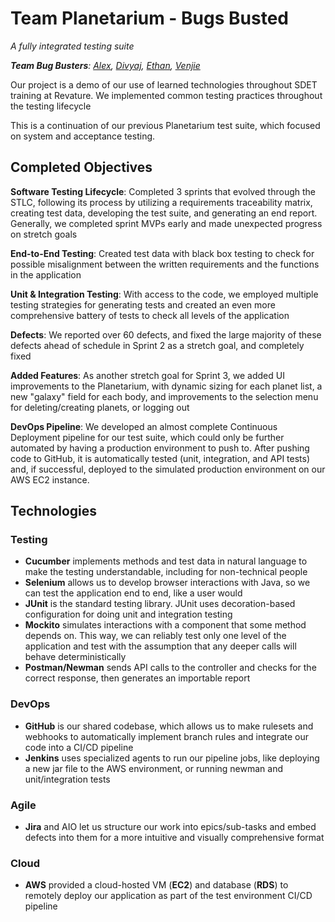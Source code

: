 # Team Planetarium - Bugs Busted
_A fully integrated testing suite_

_**Team Bug Busters**: [Alex](https://github.com/alexylv), [Divyaj](https://github.com/DivyajR), [Ethan](https://github.com/ethbra-revature), [Venjie](https://venjiebanks.github.io/)_


Our project is a demo of our use of learned technologies throughout SDET training at 
Revature. We implemented common testing practices throughout the testing lifecycle

This is a continuation of our previous Planetarium test suite, which focused on system and acceptance
testing. 

## Completed Objectives

**Software Testing Lifecycle**: Completed 3 sprints that evolved through the STLC, following its 
process by utilizing a requirements traceability matrix, creating test data, developing
the test suite, and generating an end report. Generally, we completed sprint MVPs early and made
unexpected progress on stretch goals

**End-to-End Testing**: Created test data with black box testing to check for possible misalignment 
between the written requirements and the functions in the application  

**Unit & Integration Testing**:  With access to the code, we employed multiple testing strategies
for generating tests and created an even more comprehensive battery of tests to check all levels of
the application

**Defects**: We reported over 60 defects, and fixed the large majority of these defects ahead of 
schedule in Sprint 2 as a stretch goal, and completely fixed 

**Added Features**: As another stretch goal for Sprint 3, we added UI improvements to the Planetarium, 
with dynamic sizing for each planet list, a new "galaxy" field for each body, and improvements to the 
selection menu for deleting/creating planets, or logging out

**DevOps Pipeline**: We developed an almost complete Continuous Deployment pipeline for our test 
suite, which could only be further automated by having a production environment to push to. After pushing 
code to GitHub, it is automatically tested (unit, integration, and API tests) and, if successful,
deployed to the simulated production environment on our AWS EC2 instance. 

## Technologies

### Testing
- **Cucumber** implements methods and test data in natural language to make the testing understandable,
including for non-technical people 
- **Selenium** allows us to develop browser interactions with Java, so we can test the application 
end to end, like a user would
- **JUnit** is the standard testing library. JUnit uses decoration-based configuration for doing
unit and integration testing
- **Mockito** simulates interactions with a component that some method depends on. This way, we can
reliably test only one level of the application and test with the assumption that any deeper calls will
  behave deterministically
- **Postman/Newman** sends API calls to the controller and checks for the correct response, then 
generates an importable report
### DevOps
- **GitHub** is our shared codebase, which allows us to make rulesets and webhooks to automatically
implement branch rules and integrate our code into a CI/CD pipeline
- **Jenkins** uses specialized agents to run our pipeline jobs, like deploying a new jar file to the AWS
environment, or running newman and unit/integration tests
### Agile
- **Jira** and AIO let us structure our work into epics/sub-tasks and embed defects into them for a more
intuitive and visually comprehensive format
### Cloud
- **AWS** provided a cloud-hosted VM (**EC2**) and database (**RDS**) to remotely deploy our application as part
of the test environment CI/CD pipeline